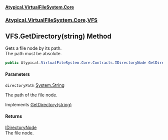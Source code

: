 #### [Atypical.VirtualFileSystem.Core](Atypical.VirtualFileSystem.Core.md 'Atypical.VirtualFileSystem.Core')
### [Atypical.VirtualFileSystem.Core](Atypical.VirtualFileSystem.Core.md 'Atypical.VirtualFileSystem.Core').[VFS](Atypical.VirtualFileSystem.Core.VFS.md 'Atypical.VirtualFileSystem.Core.VFS')

## VFS.GetDirectory(string) Method

Gets a file node by its path.  
The path must be absolute.

```csharp
public Atypical.VirtualFileSystem.Core.Contracts.IDirectoryNode GetDirectory(string directoryPath);
```
#### Parameters

<a name='Atypical.VirtualFileSystem.Core.VFS.GetDirectory(string).directoryPath'></a>

`directoryPath` [System.String](https://docs.microsoft.com/en-us/dotnet/api/System.String 'System.String')

The path of the file node.

Implements [GetDirectory(string)](Atypical.VirtualFileSystem.Core.Contracts.IVirtualFileSystem.GetDirectory(string).md 'Atypical.VirtualFileSystem.Core.Contracts.IVirtualFileSystem.GetDirectory(string)')

#### Returns
[IDirectoryNode](Atypical.VirtualFileSystem.Core.Contracts.IDirectoryNode.md 'Atypical.VirtualFileSystem.Core.Contracts.IDirectoryNode')  
The file node.